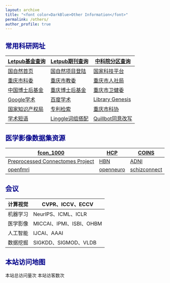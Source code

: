```yaml
---
layout: archive
title: "<font color=DarkBlue>Other Information</font>"
permalink: /others/
author_profile: true
---
```


## <font color=DarkBlue>常用科研网址</font>

| [Letpub基金查询](http://www.letpub.com.cn/index.php?page=grant#opennewwindow) | [Letpub期刊查询](http://www.letpub.com.cn/index.php?page=journalapp) | [中科院分区查询](https://www.fenqubiao.com/)       |
| ------------------------------------------------------------ | ------------------------------------------------------------ | -------------------------------------------------- |
| [国自然首页](https://www.nsfc.gov.cn/)                       | [国自然项目登陆](https://grants.nsfc.gov.cn/)                | [国家科技平台](https://service.most.gov.cn/index/) |
| [重庆市科委](http://kjj.cq.gov.cn/)                          | [重庆市教委](http://jw.cq.gov.cn/)                           | [重庆市人社局](http://rlsbj.cq.gov.cn/)            |
| [中国博士后基金](https://jj.chinapostdoctor.org.cn/website/index.html) | [重庆博士后基金](https://auth.cq.gov.cn:81/sso/login?utype=0&redirect=istrue) | [重庆市卫健委](http://wsjkw.cq.gov.cn/)            |
| [Google学术](https://scholar.google.com/)                    | [百度学术](https://xueshu.baidu.com/)                        | [Library Genesis](http://libgen.rs/)               |
| [国家知识产权局](https://www.cnipa.gov.cn/)                  | [专利检索](https://cprs.patentstar.com.cn/Search/Index)      | [重庆市科协](http://www.cqast.cn/)                 |
| [学术短语](https://www.phrasebank.manchester.ac.uk/)         | [Linggle词组搭配](https://linggle.com/)                      | [Quillbot同意改写](https://quillbot.com/)          |

##  <font color=DarkBlue>医学影像数据集资源</font>

| [fcon_1000](http://fcon_1000.projects.nitrc.org/indi/IndiRetro.html) | [HCP](https://www.humanconnectome.org/)                      | [COINS](https://coins.trendscenter.org/) |
| ------------------------------------------------------------ | ------------------------------------------------------------ | ---------------------------------------- |
| [Preprocessed Connectomes Project](http://preprocessed-connectomes-project.org/) | [HBN](https://fcon_1000.projects.nitrc.org/indi/cmi_healthy_brain_network/) | [ADNI](https://adni.loni.usc.edu/)       |
| [openfmri](https://openfmri.org/)                            | [openneuro](https://openneuro.org/)                          | [schizconnect](http://schizconnect.org/) |

## <font color=DarkBlue>会议</font>

| 计算视觉 | CVPR、ICCV、ECCV         |
| -------- | ------------------------ |
| 机器学习 | NeurIPS、ICML、ICLR      |
| 医学影像 | MICCAI、IPMI、ISBI、OHBM |
| 人工智能 | IJCAI、AAAI              |
| 数据挖掘 | SIGKDD、SIGMOD、VLDB     |



## <font color=DarkBlue>本站访问地图</font>

<script type="text/javascript" src="//rf.revolvermaps.com/0/0/7.js?i=5lqopbe1las&amp;m=0&amp;c=ff0000&amp;cr1=ffffff&amp;sx=0" async="async"></script>

<script async src="//busuanzi.ibruce.info/busuanzi/2.3/busuanzi.pure.mini.js"></script>

<span id="busuanzi_container_site_pv">本站总访问量<span id="busuanzi_value_site_pv"></span>次</span>
<span id="busuanzi_container_site_uv">本站访客数<span id="busuanzi_value_site_uv"></span>次</span>

<script type="text/javascript" id="clstr_globe" src="//clustrmaps.com/globe.js?d=A_61ORItZhrFYkIh59wf9Lck6olS2MuUAOWaD8WHEsk"></script>
